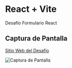 # React + Vite

Desafío Formulario React 

## Captura de Pantalla

[Sitio Web del Desafío](https://desafio-formulario-react.netlify.app/)

![Captura de Pantalla](https://i.imgur.com/xniQGcm.png)

